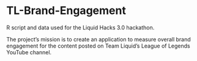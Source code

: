 # TL-Brand-Engagement
R script and data used for the Liquid Hacks 3.0 hackathon.

The project’s mission is to create an application to measure overall brand engagement for the content posted on Team Liquid’s League of Legends YouTube channel.
